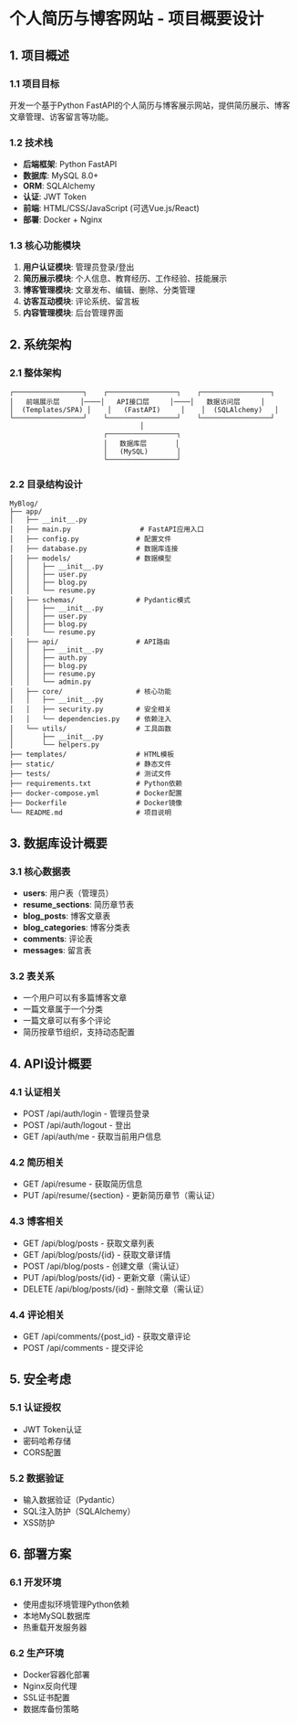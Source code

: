# 个人简历与博客网站 - 项目概要设计

## 1. 项目概述

### 1.1 项目目标
开发一个基于Python FastAPI的个人简历与博客展示网站，提供简历展示、博客文章管理、访客留言等功能。

### 1.2 技术栈
- **后端框架**: Python FastAPI
- **数据库**: MySQL 8.0+
- **ORM**: SQLAlchemy
- **认证**: JWT Token
- **前端**: HTML/CSS/JavaScript (可选Vue.js/React)
- **部署**: Docker + Nginx

### 1.3 核心功能模块
1. **用户认证模块**: 管理员登录/登出
2. **简历展示模块**: 个人信息、教育经历、工作经验、技能展示
3. **博客管理模块**: 文章发布、编辑、删除、分类管理
4. **访客互动模块**: 评论系统、留言板
5. **内容管理模块**: 后台管理界面

## 2. 系统架构

### 2.1 整体架构
```
┌─────────────────┐    ┌─────────────────┐    ┌─────────────────┐
│   前端展示层     │────│   API接口层     │────│   数据访问层     │
│  (Templates/SPA) │    │   (FastAPI)     │    │  (SQLAlchemy)   │
└─────────────────┘    └─────────────────┘    └─────────────────┘
                                │
                       ┌─────────────────┐
                       │   数据库层       │
                       │   (MySQL)       │
                       └─────────────────┘
```

### 2.2 目录结构设计
```
MyBlog/
├── app/
│   ├── __init__.py
│   ├── main.py                 # FastAPI应用入口
│   ├── config.py              # 配置文件
│   ├── database.py            # 数据库连接
│   ├── models/                # 数据模型
│   │   ├── __init__.py
│   │   ├── user.py
│   │   ├── blog.py
│   │   └── resume.py
│   ├── schemas/               # Pydantic模式
│   │   ├── __init__.py
│   │   ├── user.py
│   │   ├── blog.py
│   │   └── resume.py
│   ├── api/                   # API路由
│   │   ├── __init__.py
│   │   ├── auth.py
│   │   ├── blog.py
│   │   ├── resume.py
│   │   └── admin.py
│   ├── core/                  # 核心功能
│   │   ├── __init__.py
│   │   ├── security.py        # 安全相关
│   │   └── dependencies.py    # 依赖注入
│   └── utils/                 # 工具函数
│       ├── __init__.py
│       └── helpers.py
├── templates/                 # HTML模板
├── static/                    # 静态文件
├── tests/                     # 测试文件
├── requirements.txt           # Python依赖
├── docker-compose.yml         # Docker配置
├── Dockerfile                 # Docker镜像
└── README.md                  # 项目说明
```

## 3. 数据库设计概要

### 3.1 核心数据表
- **users**: 用户表（管理员）
- **resume_sections**: 简历章节表
- **blog_posts**: 博客文章表
- **blog_categories**: 博客分类表
- **comments**: 评论表
- **messages**: 留言表

### 3.2 表关系
- 一个用户可以有多篇博客文章
- 一篇文章属于一个分类
- 一篇文章可以有多个评论
- 简历按章节组织，支持动态配置

## 4. API设计概要

### 4.1 认证相关
- POST /api/auth/login - 管理员登录
- POST /api/auth/logout - 登出
- GET /api/auth/me - 获取当前用户信息

### 4.2 简历相关
- GET /api/resume - 获取简历信息
- PUT /api/resume/{section} - 更新简历章节（需认证）

### 4.3 博客相关
- GET /api/blog/posts - 获取文章列表
- GET /api/blog/posts/{id} - 获取文章详情
- POST /api/blog/posts - 创建文章（需认证）
- PUT /api/blog/posts/{id} - 更新文章（需认证）
- DELETE /api/blog/posts/{id} - 删除文章（需认证）

### 4.4 评论相关
- GET /api/comments/{post_id} - 获取文章评论
- POST /api/comments - 提交评论

## 5. 安全考虑

### 5.1 认证授权
- JWT Token认证
- 密码哈希存储
- CORS配置

### 5.2 数据验证
- 输入数据验证（Pydantic）
- SQL注入防护（SQLAlchemy）
- XSS防护

## 6. 部署方案

### 6.1 开发环境
- 使用虚拟环境管理Python依赖
- 本地MySQL数据库
- 热重载开发服务器

### 6.2 生产环境
- Docker容器化部署
- Nginx反向代理
- SSL证书配置
- 数据库备份策略